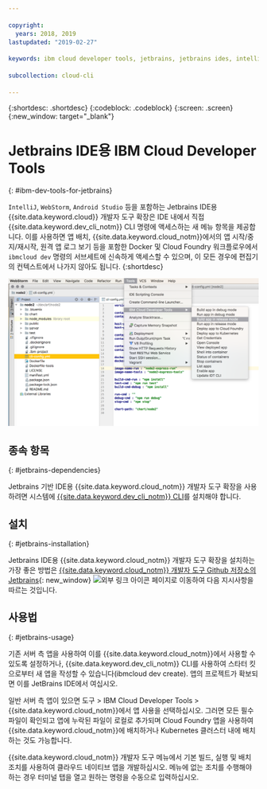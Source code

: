 ```yaml
---

copyright:
  years: 2018, 2019
lastupdated: "2019-02-27"

keywords: ibm cloud developer tools, jetbrains, jetbrains ides, intellij, webstorm, android studio, ibmcloud dev, view remote logs, ibmcloud docker commands

subcollection: cloud-cli

---
```


{:shortdesc: .shortdesc}
{:codeblock: .codeblock}
{:screen: .screen}
{:new_window: target="_blank"}

# Jetbrains IDE용 IBM Cloud Developer Tools
{: #ibm-dev-tools-for-jetbrains}

`IntelliJ`, `WebStorm`, `Android Studio` 등을 포함하는 Jetbrains IDE용 {{site.data.keyword.cloud}} 개발자 도구 확장은 IDE 내에서 직접 {{site.data.keyword.dev_cli_notm}} CLI 명령에 액세스하는 새 메뉴 항목을 제공합니다. 이를 사용하면 앱 배치, {{site.data.keyword.cloud_notm}}에서의 앱 시작/중지/재시작, 원격 앱 로그 보기 등을 포함한 Docker 및 Cloud Foundry 워크플로우에서 `ibmcloud dev` 명령의 서브세트에 신속하게 액세스할 수 있으며, 이 모든 경우에 편집기의 컨텍스트에서 나가지 않아도 됩니다.
{:shortdesc}

![WebStorm IDE 내에서 실행 중인 IBM Cloud Developer Tools의 화면 캡처입니다. ](jetbrains.png "{{site.data.keyword.cloud_notm}} 개발자 도구 메뉴 예(WebStorm IDE 내에서 실행 중)")


## 종속 항목
{: #jetbrains-dependencies}

Jetbrains 기반 IDE용 {{site.data.keyword.cloud_notm}} 개발자 도구 확장을 사용하려면 시스템에 [{{site.data.keyword.dev_cli_notm}} CLI](/docs/cli?topic=cloud-cli-ibmcloud-cli#ibmcloud-cli)를 설치해야 합니다.

## 설치
{: #jetbrains-installation}

Jetbrains IDE용 {{site.data.keyword.cloud_notm}} 개발자 도구 확장을 설치하는 가장 좋은 방법은 [{{site.data.keyword.cloud_notm}} 개발자 도구 Github 저장소의 Jetbrains](https://github.com/IBM-Cloud/ibm-cloud-developer-tools/tree/master/jetbrains){: new_window} ![외부 링크 아이콘](../../icons/launch-glyph.svg "외부 링크 아이콘") 페이지로 이동하여 다음 지시사항을 따르는 것입니다.

##  사용법
{: #jetbrains-usage}

기존 서버 측 앱을 사용하여 이를 {{site.data.keyword.cloud_notm}}에서 사용할 수 있도록 설정하거나, {{site.data.keyword.dev_cli_notm}} CLI를 사용하여 스타터 킷으로부터 새 앱을 작성할 수 있습니다(ibmcloud dev create). 앱의 프로젝트가 확보되면 이를 JetBrains IDE에서 여십시오.

일반 서버 측 앱이 있으면 도구 > IBM Cloud Developer Tools > {{site.data.keyword.cloud_notm}}에서 앱 사용을 선택하십시오. 그러면 모든 필수 파일이 확인되고 앱에 누락된 파일이 로컬로 추가되며 Cloud Foundry 앱을 사용하여 {{site.data.keyword.cloud_notm}}에 배치하거나 Kubernetes 클러스터 내에 배치하는 것도 가능합니다.

{{site.data.keyword.cloud_notm}} 개발자 도구 메뉴에서 기본 빌드, 실행 및 배치 조치를 사용하여 클라우드 네이티브 앱을 개발하십시오. 메뉴에 없는 조치를 수행해야 하는 경우 터미널 탭을 열고 원하는 명령을 수동으로 입력하십시오.
